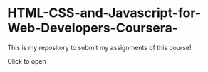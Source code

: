 # HTML-CSS-and-Javascript-for-Web-Developers-Coursera-
This is my repository to submit my assignments of this course!

Click to open <a href="https://farihanrashid.github.io/HTML-CSS-and-Javascript-for-Web-Developers-Coursera/module-2/index.html"></a>